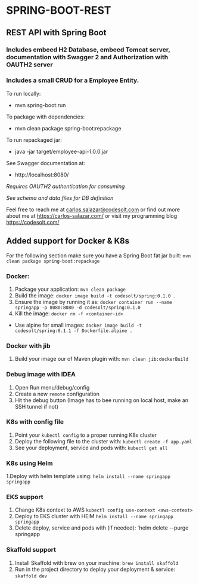 # SPRING-BOOT-REST
## REST API with Spring Boot 
### Includes embeed H2 Database, embeed Tomcat server, documentation with Swagger 2 and Authorization with OAUTH2 server

### Includes a small CRUD for a Employee Entity.

To run locally:
* mvn spring-boot:run

To package with dependencies:
* mvn clean package spring-boot:repackage

To run repackaged jar:
* java -jar target/employee-api-1.0.0.jar 

See Swagger documentation at:
* http://localhost:8080/

*Requires OAUTH2 authentication for consuming*

*See schema and data files for DB definition*

Feel free to reach me at carlos.salazar@codesolt.com or find out more about me at https://carlos-salazar.com/ or visit my programming blog https://codesolt.com/

## Added support for Docker & K8s

For the following section make sure you have a Spring Boot fat jar built:
`mvn clean package spring-boot:repackage`

### Docker:
1. Package your application: `mvn clean package`
2. Build the image: `docker image build -t codesolt/spring:0.1.0 .`
3. Ensure the image by running it as: 
`docker container run --name springapp -p 8080:8080 -d codesolt/spring:0.1.0`
4. Kill the image: `docker rm -f <container-id>`

* Use alpine for small images:
`docker image build -t codesolt/spring:0.1.1 -f Dockerfile.alpine .`

### Docker with jib
1. Build your image our of Maven plugin with: `mvn clean jib:dockerBuild`

### Debug image with IDEA
1. Open Run menu/debug/config
3. Create a new `remote` configuration
3. Hit the debug button (Image has to bee running on local host, make an SSH tunnel if not)

### K8s with config file
1. Point your `kubectl config` to a proper running K8s cluster
2. Deploy the following file to the cluster with:
`kubectl create -f app.yaml`
3. See your deployment, service and pods with:
`kubectl get all` 

### K8s using Helm
1.Deploy with helm template using:
`helm install --name springapp springapp`

### EKS support
1. Change K8s context to AWS
`kubectl config use-context <aws-context>`  
2. Deploy to EKS cluster with HElM
`helm install --name springapp springapp`
3. Delete deploy, service and pods with (if needed):
`helm delete --purge springapp

### Skaffold support
1. Install Skaffold with brew on your machine:
`brew install skaffold`
2. Run in the project directory to deploy your deployment & service:
`skaffold dev`